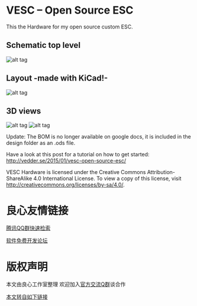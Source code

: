 VESC – Open Source ESC
=============

This the Hardware for my open source custom ESC.

## Schematic top level
![alt tag](design/PNGs/Schematic-1.png)

## Layout -made with KiCad!-
![alt tag](design/PNGs/layout_4.12.png)

## 3D views
![alt tag](design/PNGs/3D_front.png)
![alt tag](design/PNGs/3D_back.png)

Update: The BOM is no longer available on google docs, it is included in the design folder as an .ods file.

Have a look at this post for a tutorial on how to get started:
http://vedder.se/2015/01/vesc-open-source-esc/

VESC Hardware is licensed under the Creative Commons Attribution-ShareAlike 4.0 International License. To view a copy of this license, visit http://creativecommons.org/licenses/by-sa/4.0/.



 # 良心友情链接

[腾讯QQ群快速检索](http://u.720life.cn/s/8cf73f7c)

[软件免费开发论坛](http://u.720life.cn/s/bbb01dc0)

# 版权声明 

本文由良心工作室整理 欢迎加入[官方交流Q群](https://u.720life.cn/s/f2316816)谈合作

[本文转自如下链接](http://u.720life.cn/g/2e71d0f0a5c601172267ba20d3a43c6e2fb58fdbe0e31a8f331054b58472b47189827960aabfb4ade537171959d975cdc80b26fe0f8690adbc233714254a10da)